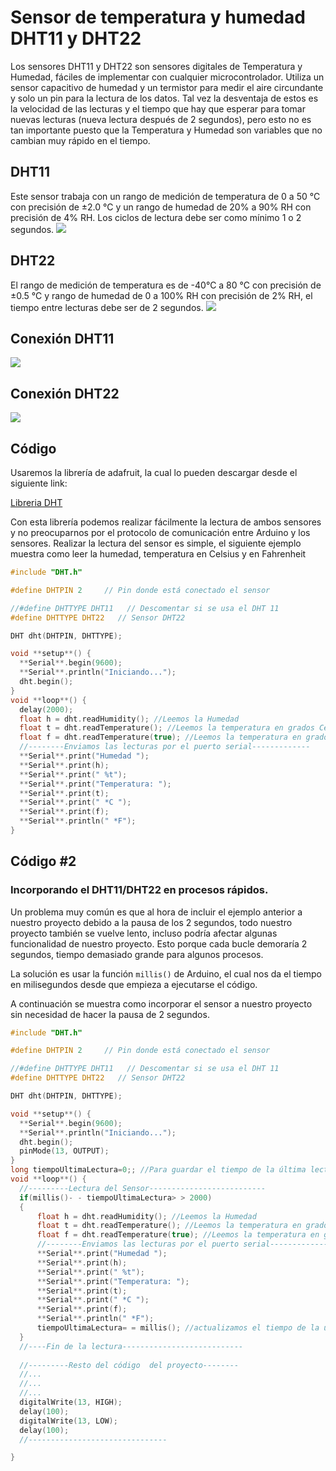 # Sensor de temperatura y humedad DHT11 y DHT22

Los sensores DHT11 y DHT22 son sensores digitales de Temperatura y Humedad, fáciles de implementar con cualquier microcontrolador. Utiliza un sensor capacitivo de humedad y un termistor para medir el aire circundante y solo un pin para la lectura de los datos. Tal vez la desventaja de estos es la velocidad de las lecturas y el tiempo que hay que esperar para tomar nuevas lecturas (nueva lectura después de 2 segundos), pero esto no es tan importante puesto que la Temperatura y Humedad son variables que no cambian muy rápido en el tiempo.

## DHT11
Este sensor trabaja con un rango de medición de temperatura de 0 a 50 °C con precisión de ±2.0 °C y un rango de humedad de 20% a 90% RH con precisión de 4% RH. Los ciclos de lectura debe ser como mínimo 1 o 2 segundos.
![](https://components101.com/sites/default/files/component_pin/DHT11%E2%80%93Temperature-Sensor-Pinout.jpg)

## DHT22
El rango de medición de temperatura es de -40°C a 80 °C con precisión de ±0.5 °C y rango de humedad de 0 a 100% RH con precisión de 2% RH, el tiempo entre lecturas debe ser de 2 segundos.
![](https://www.espruino.com/refimages/DHT22_pins.jpg)


## Conexión DHT11
![](http://www.naylampmechatronics.com/img/cms/Blog/Tutorial%20DHT11%20y%20DHT22/conexion%20arduino%20y%20dht11.jpg)

## Conexión DHT22
![](http://www.naylampmechatronics.com/img/cms/Blog/Tutorial%20DHT11%20y%20DHT22/conexion%20arduino%20y%20dht22.jpg)

## Código
Usaremos la librería de adafruit, la cual lo pueden descargar desde el siguiente link:

[Libreria DHT](https://github.com/adafruit/DHT-sensor-library)

Con esta librería podemos realizar fácilmente la lectura de ambos sensores y no preocuparnos por el protocolo de comunicación entre Arduino y los sensores.
Realizar la lectura del sensor es simple, el siguiente ejemplo muestra como leer la humedad, temperatura en Celsius y en Fahrenheit 

```c
#include "DHT.h"

#define DHTPIN 2     // Pin donde está conectado el sensor

//#define DHTTYPE DHT11   // Descomentar si se usa el DHT 11
#define DHTTYPE DHT22   // Sensor DHT22

DHT dht(DHTPIN, DHTTYPE);

void **setup**() {
  **Serial**.begin(9600);
  **Serial**.println("Iniciando...");
  dht.begin();
}
void **loop**() {
  delay(2000);
  float h = dht.readHumidity(); //Leemos la Humedad
  float t = dht.readTemperature(); //Leemos la temperatura en grados Celsius
  float f = dht.readTemperature(true); //Leemos la temperatura en grados Fahrenheit
  //--------Enviamos las lecturas por el puerto serial-------------
  **Serial**.print("Humedad ");
  **Serial**.print(h);
  **Serial**.print(" %t");
  **Serial**.print("Temperatura: ");
  **Serial**.print(t);
  **Serial**.print(" *C ");
  **Serial**.print(f);
  **Serial**.println(" *F");
}
``` 

## Código #2
### **Incorporando el DHT11/DHT22 en procesos rápidos.**

Un problema muy común es que al hora de incluir el ejemplo anterior a nuestro proyecto debido a la pausa de los 2 segundos, todo nuestro proyecto también se vuelve lento, incluso podría afectar algunas funcionalidad de nuestro proyecto. Esto porque cada bucle demoraría 2 segundos, tiempo demasiado grande para algunos procesos.

La solución es usar la función `millis()` de Arduino, el cual nos da el tiempo en milisegundos desde que empieza a ejecutarse el código.

A continuación se muestra como incorporar el sensor a nuestro proyecto sin necesidad de hacer la pausa de 2 segundos.

```c
#include "DHT.h"

#define DHTPIN 2     // Pin donde está conectado el sensor

//#define DHTTYPE DHT11   // Descomentar si se usa el DHT 11
#define DHTTYPE DHT22   // Sensor DHT22

DHT dht(DHTPIN, DHTTYPE);

void **setup**() {
  **Serial**.begin(9600);
  **Serial**.println("Iniciando...");
  dht.begin();
  pinMode(13, OUTPUT);
}
long tiempoUltimaLectura=0;; //Para guardar el tiempo de la última lectura
void **loop**() {
  //---------Lectura del Sensor--------------------------
  if(millis()- - tiempoUltimaLectura> > 2000)
  {    
      float h = dht.readHumidity(); //Leemos la Humedad
      float t = dht.readTemperature(); //Leemos la temperatura en grados Celsius
      float f = dht.readTemperature(true); //Leemos la temperatura en grados Fahrenheit
      //--------Enviamos las lecturas por el puerto serial-------------
      **Serial**.print("Humedad ");
      **Serial**.print(h);
      **Serial**.print(" %t");
      **Serial**.print("Temperatura: ");
      **Serial**.print(t);
      **Serial**.print(" *C ");
      **Serial**.print(f);
      **Serial**.println(" *F");
      tiempoUltimaLectura= = millis(); //actualizamos el tiempo de la última lectura
  }
  //----Fin de la lectura---------------------------
  
  //---------Resto del código  del proyecto--------
  //...
  //...
  //...
  digitalWrite(13, HIGH); 
  delay(100);              
  digitalWrite(13, LOW);    
  delay(100);   
  //-------------------------------

}
```
<!--stackedit_data:
eyJoaXN0b3J5IjpbLTg4OTMxODMxMiwyMDkxMTcxNzg4LDM1MT
MwNzU5MV19
-->